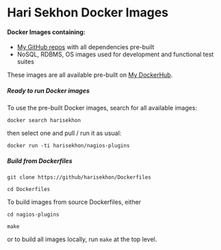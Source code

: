 Hari Sekhon Docker Images
=========================

#### Docker Images containing:

* [My GitHub repos](https://github.com/HariSekhon) with all dependencies pre-built
* NoSQL, RDBMS, OS images used for development and functional test suites

These images are all available pre-built on [My DockerHub](https://hub.docker.com/u/harisekhon/).

##### Ready to run Docker images #####

To use the pre-built Docker images, search for all available images:

```docker search harisekhon```

then select one and pull / run it as usual:

```docker run -ti harisekhon/nagios-plugins```

##### Build from Dockerfiles #####

```
git clone https://github/harisekhon/Dockerfiles

cd Dockerfiles
```

To build images from source Dockerfiles, either

```
cd nagios-plugins

make
```

or to build all images locally, run ```make``` at the top level.
